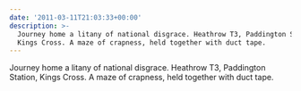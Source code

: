 ```yaml
---
date: '2011-03-11T21:03:33+00:00'
description: >-
  Journey home a litany of national disgrace. Heathrow T3, Paddington Station,
  Kings Cross. A maze of crapness, held together with duct tape.
---
```

Journey home a litany of national disgrace. Heathrow T3, Paddington Station, Kings Cross. A maze of crapness, held together with duct tape.
